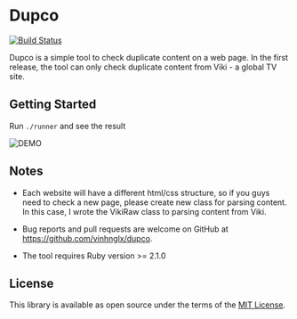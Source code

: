 # Dupco

[![Build Status](https://travis-ci.org/vinhnglx/dupco.svg?branch=master)](https://travis-ci.org/vinhnglx/dupco)

Dupco is a simple tool to check duplicate content on a web page. In the first release, the tool can only check duplicate content from Viki - a global TV site.

## Getting Started

Run `./runner` and see the result

![DEMO](http://g.recordit.co/HYRLJdAot5.gif)

## Notes

- Each website will have a different html/css structure, so if you guys need to check a new page, please create new class for parsing content.
In this case, I wrote the VikiRaw class to parsing content from Viki.

- Bug reports and pull requests are welcome on GitHub at https://github.com/vinhnglx/dupco.

- The tool requires Ruby version >= 2.1.0

## License

This library is available as open source under the terms of the [MIT License](http://opensource.org/licenses/MIT).

